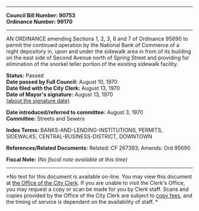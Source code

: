 * * * * *  
  
**Council Bill Number: [](#h0)[](#h2)90753**   
**Ordinance Number: 99170**  
  
* * * * *  
  
AN ORDINANCE amending Sections 1, 2, 3, 6 and 7 of Ordinance 95690 to permit the continued operation by the National Bank of Commerce of a night depository in, upon and under the sidewalk area in from of its building on the east side of Second Avenue north of Spring Street and providing for elimination of the snorkel teller portion of the existing sidewalk facility.  
  
**Status:** Passed   
**Date passed by Full Council:** August 10, 1970   
**Date filed with the City Clerk:** August 13, 1970   
**Date of Mayor's signature:** August 13, 1970   
[(about the signature date)](/~public/approvaldate.htm)   
  
  
**Date introduced/referred to committee:** August 3, 1970   
**Committee:** Streets and Sewers   
  
**Index Terms:** BANKS-AND-LENDING-INSTITUTIONS, PERMITS, SIDEWALKS, CENTRAL-BUSINESS-DISTRICT, DOWNTOWN  
  
**References/Related Documents:** Related: CF 267393; Amends: Ord 95690  
  
**Fiscal Note:** *(No fiscal note available at this time)*  
  
* * * * *  
  
*No text for this document is available on-line. You may view this document at [the Office of the City Clerk](http://www.seattle.gov/leg/clerk/contactUs.htm). If you are unable to visit the Clerk's Office, you may request a copy or scan be made for you by Clerk staff. Scans and copies provided by the Office of the City Clerk are subject to [copy fees](http://clerk.seattle.gov/~public/clerkfees.htm), and the timing of service is dependent on the availability of staff. *  
  
  
